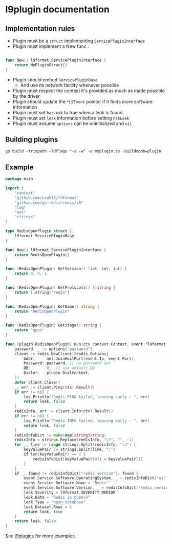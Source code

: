 # l9plugin documentation

## Implementation rules

- Plugin must be a `struct` implementing `ServicePluginInterface`
- Plugin must implement a New func :
```go 

func New() l9format.ServicePluginInterface {
	return MyPluginStruct{}
}
```
- Plugin should embed  `ServicePluginBase`
  - And use its network facility whenever possible
- Plugin must respect the context it's provided as much as made possible by the driver
- Plugin should update the `*L9Event` pointer if it finds more software information
- Plugin must set `hasLeak` to true when a leak is found.
- Plugin must set `leak` information before setting `hasLeak`
- Plugin must assume `options` can be uninitialized and `nil`

## Building plugins

```
go build -trimpath -ldflags "-s -w" -o myplugin.so -buildmode=plugin
```


## Example

```go
package main

import (
	"context"
	"github.com/LeakIX/l9format"
	"github.com/go-redis/redis/v8"
	"log"
	"net"
	"strings"
)

type RedisOpenPlugin struct {
	l9format.ServicePluginBase
}

func New() l9format.ServicePluginInterface {
	return RedisOpenPlugin{}
}

func (RedisOpenPlugin) GetVersion() (int, int, int) {
	return 0, 0, 1
}

func (RedisOpenPlugin) GetProtocols() []string {
	return []string{"redis"}
}

func (RedisOpenPlugin) GetName() string {
	return "RedisOpenPlugin"
}

func (RedisOpenPlugin) GetStage() string {
	return "open"
}

func (plugin RedisOpenPlugin) Run(ctx context.Context, event *l9format.L9Event, options map[string]string) (leak l9format.L9LeakEvent, hasLeak bool) {
	password, _ := options["password"]
	client := redis.NewClient(&redis.Options{
		Addr:     net.JoinHostPort(event.Ip, event.Port),
		Password: password, // no password set
		DB:       0,  // use default DB
		Dialer:   plugin.DialContext,
	})
	defer client.Close()
	_, err := client.Ping(ctx).Result()
	if err != nil {
		log.Println("Redis PING failed, leaving early : ", err)
		return leak, false
	}
	redisInfo, err := client.Info(ctx).Result()
	if err != nil {
		log.Println("Redis INFO failed, leaving early : ", err)
		return leak, false
	}
	redisInfoDict := make(map[string]string)
	redisInfo = strings.Replace(redisInfo, "\r", "", -1)
	for _, line := range strings.Split(redisInfo, "\n") {
		keyValuePair := strings.Split(line, ":")
		if len(keyValuePair) == 2 {
			redisInfoDict[keyValuePair[0]] = keyValuePair[1]
		}
	}
	if _, found := redisInfoDict["redis_version"]; found {
		event.Service.Software.OperatingSystem, _ = redisInfoDict["os"]
		event.Service.Software.Name = "Redis"
		event.Service.Software.Version, _ = redisInfoDict["redis_version"]
		leak.Severity = l9format.SEVERITY_MEDIUM
		leak.Data = "Redis is open\n"
		leak.Type = "open_database"
		leak.Dataset.Rows = 1
		return leak, true
	}
	return leak, false
}
```

See [l9plugins](https://github.com/LeakIX/l9plugins) for more examples.
